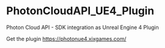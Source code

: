 # PhotonCloudAPI_UE4_Plugin
Photon Cloud API - SDK integration as Unreal Engine 4 Plugin

Get the plugin
https://photonue4.xixgames.com/
